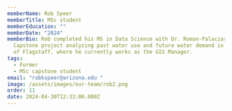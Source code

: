 ```yaml
---
memberName: Rob Speer
memberTitle: MSc student
memberEducation: ""
memberDate: "2024"
memberBio: Rob completed his MS in Data Science with Dr. Roman-Palacios with a
  Capstone project analyzing past water use and future water demand in the City
  of Flagstaff, where he currently works as the GIS Manager.
tags:
  - Former
  - MSc capstone student
email: "robkspeer@arizona.edu "
image: /assets/images/our-team/rob2.png
order: 11
date: 2024-04-30T12:33:00.000Z
---
```

